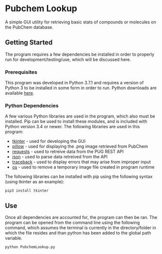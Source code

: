# Pubchem Lookup
A simple GUI utility for retrieving basic stats of compounds or molecules on the PubChem database. 

## Getting Started
The program requires a few dependencies be installed in order to properly run for development/testing/use, which will be discussed here.

### Prerequisites
This program was developed in Python 3.7.1 and requires a version of Python 3 to be installed in some form in order to run. Python downloads are available [here](https://www.python.org/downloads/).

### Python Dependencies
A few various Python libraries are used in the program, which also must be installed. Pip can be used to install these modules, and is included with Python version 3.4 or newer. The following libraries are used in this program:
 * [tkinter](https://docs.python.org/3/library/tkinter.html) - used for developing the GUI
 * [pillow](https://pillow.readthedocs.io/en/stable/) - used for displaying the .png image retrieved from PubChem
 * [requests](https://2.python-requests.org/en/master/) - used to retreive data from the PUG REST API
 * [json](https://docs.python.org/3/library/json.html) - used to parse data retreived from the API
 * [traceback](https://docs.python.org/3.7/library/traceback.html) - used to display errors that may arise from improper input
 * [os](https://docs.python.org/3/library/os.html) - used to remove a temporary image file created in program runtime

The following libraries can be installed with pip using the following syntax (using tkinter as an example):
```
pip3 install tkinter
```

## Use
Once all dependencies are accounted for, the program can then be ran. The program can be opened from the command line using the following command, which assumes the terminal is currently in the directory/folder in which the file resides and than python has been added to the global path variable.
```
python PubchemLookup.py
```
